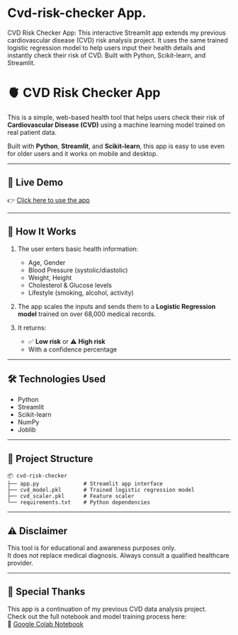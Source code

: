 # Cvd-risk-checker App.
CVD Risk Checker App: This interactive Streamlit app extends my previous cardiovascular disease (CVD) risk analysis project. It uses the same trained logistic regression model to help users input their health details and instantly check their risk of CVD. Built with Python, Scikit-learn, and Streamlit.

# 🫀 CVD Risk Checker App

This is a simple, web-based health tool that helps users check their risk of **Cardiovascular Disease (CVD)** using a machine learning model trained on real patient data.

Built with **Python**, **Streamlit**, and **Scikit-learn**, this app is easy to use even for older users and it works on mobile and desktop.

---

## 🔗 Live Demo

👉 [Click here to use the app](https://cvd-risk-checker-wkmr9pdtlscwwrqzeeeixp.streamlit.app/)

---

## 🧠 How It Works

1. The user enters basic health information:
   - Age, Gender
   - Blood Pressure (systolic/diastolic)
   - Weight, Height
   - Cholesterol & Glucose levels
   - Lifestyle (smoking, alcohol, activity)

2. The app scales the inputs and sends them to a **Logistic Regression model** trained on over 68,000 medical records.

3. It returns:
   - ✅ **Low risk** or ⚠️ **High risk**
   - With a confidence percentage

---

## 🛠️ Technologies Used

- Python
- Streamlit
- Scikit-learn
- NumPy
- Joblib

---

## 📁 Project Structure

```plaintext
📦 cvd-risk-checker
├── app.py              # Streamlit app interface
├── cvd_model.pkl       # Trained logistic regression model
├── cvd_scaler.pkl      # Feature scaler
└── requirements.txt    # Python dependencies
```



---

## ⚠️ Disclaimer

This tool is for educational and awareness purposes only.  
It does not replace medical diagnosis. Always consult a qualified healthcare provider.

---

## 🙌 Special Thanks

This app is a continuation of my previous CVD data analysis project.  
Check out the full notebook and model training process here:  
📎 [Google Colab Notebook](https://colab.research.google.com/drive/1-xM-4wTFAPAEeGv1pzTdb2kZTUme4VLm?usp=sharing)



